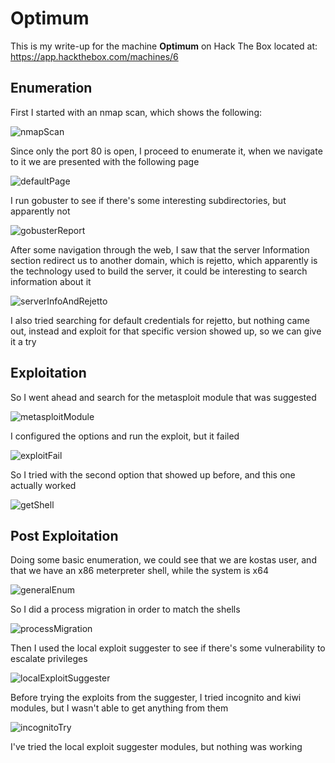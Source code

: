 # Optimum

This is my write-up for the machine **Optimum** on Hack The Box located at: https://app.hackthebox.com/machines/6

## Enumeration

First I started with an nmap scan, which shows the following:

![nmapScan](./res/Optimum/nmapScan.png)

Since only the port 80 is open, I proceed to enumerate it, when we navigate to it we are presented with the following page

![defaultPage](./res/Optimum/defaultPage.png)

I run gobuster to see if there's some interesting subdirectories, but apparently not

![gobusterReport](./res/Optimum/gobusterReport.png)

After some navigation through the web, I saw that the server Information section redirect us to another domain, which is rejetto, which apparently is the technology used to build the server, it could be interesting to search information about it

![serverInfoAndRejetto](./res/Optimum/serverInfoAndRejetto.png)

I also tried searching for default credentials for rejetto, but nothing came out, instead and exploit for that specific version showed up, so we can give it a try

## Exploitation

So I went ahead and search for the metasploit module that was suggested

![metasploitModule](./res/Optimum/metasploitModule.png)

I configured the options and run the exploit, but it failed

![exploitFail](./res/Optimum/exploitFail.png)

So I tried with the second option that showed up before, and this one actually worked

![getShell](./res/Optimum/getShell.png)

## Post Exploitation

Doing some basic enumeration, we could see that we are kostas user, and that we have an x86 meterpreter shell, while the system is x64

![generalEnum](./res/Optimum/generalEnum.png)

So I did a process migration in order to match the shells

![processMigration](./res/Optimum/processMigration.png)

Then I used the local exploit suggester to see if there's some vulnerability to escalate privileges

![localExploitSuggester](./res/Optimum/localExploitSuggester.png)

Before trying the exploits from the suggester, I tried incognito and kiwi modules, but I wasn't able to get anything from them

![incognitoTry](./res/Optimum/incognitoTry.png)

I've tried the local exploit suggester modules, but nothing was working